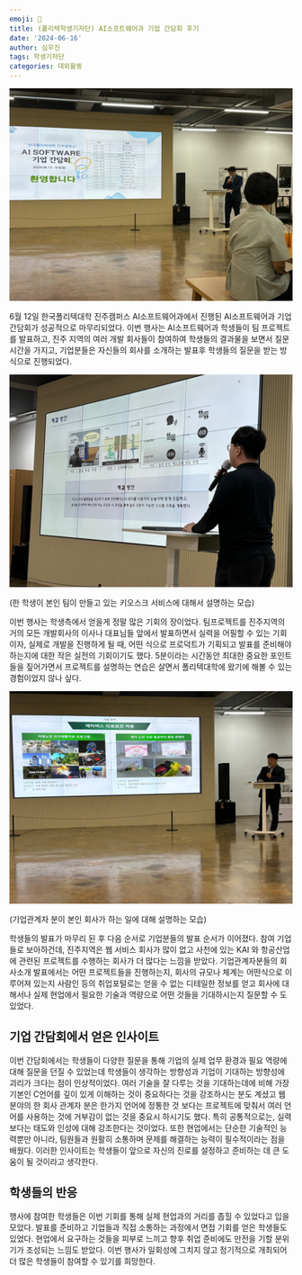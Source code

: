 ```yaml
---
emoji: 📰
title: (폴리텍학생기자단) AI소프트웨어과 기업 간담회 후기
date: '2024-06-16'
author: 심우진
tags: 학생기자단 
categories: 대외활동
---
```


![AI_meeting_01.jpg](./AI_meeting_01.jpg)

6월 12일 한국폴리텍대학 진주캠퍼스 AI소프트웨어과에서 진행된 AI소프트웨어과 기업 간담회가 성공적으로 마무리되었다. 이번 행사는 AI소프트웨어과 학생들이 팀 프로젝트를 발표하고, 진주 지역의 여러 개발 회사들이 참여하여 학생들의 결과물을 보면서 질문시간을 가지고, 기업분들은 자신들의 회사를 소개하는 발표후 학생들의 질문을 받는 방식으로 진행되었다.


![AI_meeting_02.jpg](./AI_meeting_02.jpg)

(한 학생이 본인 팀이 만들고 있는 키오스크 서비스에 대해서 설명하는 모습)

이번 행사는 학생측에서 얻을게 정말 많은 기회의 장이었다. 팀프로젝트를 진주지역의 거의 모든 개발회사의 이사나 대표님들 앞에서 발표하면서 실력을 어필할 수 있는 기회이자, 실제로 개발을 진행하게 될 때, 어떤 식으로 프로덕트가 기획되고 발표를 준비해야 하는지에 대한 작은 실전의 기회이기도 했다. 5분이라는 시간동안 최대한 중요한 포인트들을 짚어가면서 프로젝트를 설명하는 연습은 살면서 폴리텍대학에 왔기에 해볼 수 있는 경험이었지 않나 싶다.

![AI_meeting_03.jpg](./AI_meeting_03.jpg)

(기업관계자 분이 본인 회사가 하는 일에 대해 설명하는 모습)

학생들의 발표가 마무리 된 후 다음 순서로 기업분들의 발표 순서가 이어졌다. 참여 기업들로 보아하건데, 진주지역은 웹 서비스 회사가 많이 없고 사천에 있는 KAI 와 항공산업에 관련된 프로젝트를 수행하는 회사가 더 많다는 느낌을 받았다. 기업관계자분들의 회사소개 발표에서는 어떤 프로젝트들을 진행하는지, 회사의 규모나 체계는 어떤식으로 이루어져 있는지 사람인 등의 취업포털로는 얻을 수 없는 디테일한 정보를 얻고 회사에 대해서나 실제 현업에서 필요한 기술과 역량으로 어떤 것들을 기대하시는지 질문할 수 도 있었다.

## 기업 간담회에서 얻은 인사이트

이번 간담회에서는 학생들이 다양한 질문을 통해 기업의 실제 업무 환경과 필요 역량에 대해 질문을 던질 수 있었는데 학생들이 생각하는 방향성과 기업이 기대하는 방향성에 괴리가 크다는 점이 인상적이었다. 여러 기술을 잘 다루는 것을 기대하는데에 비해 가장 기본인 C언어를 깊이 있게 이해하는 것이 중요하다는 것을 강조하시는 분도 계셨고 웹분야의 한 회사 관계자 분은 한가지 언어에 정통한 것 보다는 프로젝트에 맞춰서 여러 언어를 사용하는 것에 거부감이 없는 것을 중요시 하시기도 했다. 특히 공통적으로는, 실력보다는 태도와 인성에 대해 강조한다는 것이었다. 또한 현업에서는 단순한 기술적인 능력뿐만 아니라, 팀원들과 원활히 소통하며 문제를 해결하는 능력이 필수적이라는 점을 배웠다. 이러한 인사이트는 학생들이 앞으로 자신의 진로를 설정하고 준비하는 데 큰 도움이 될 것이라고 생각한다.

## 학생들의 반응

행사에 참여한 학생들은 이번 기회를 통해 실제 현업과의 거리를 좁힐 수 있었다고 입을 모았다. 발표를 준비하고 기업들과 직접 소통하는 과정에서 면접 기회를 얻은 학생들도 있었다. 현업에서 요구하는 것들을 피부로 느끼고 향후 취업 준비에도 만전을 기할 분위기가 조성되는 느낌도 받았다. 이번 행사가 일회성에 그치지 않고 정기적으로 개최되어 더 많은 학생들이 참여할 수 있기를 희망한다.

```toc

```
